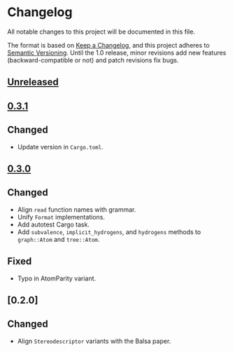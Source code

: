 # Changelog

All notable changes to this project will be documented in this file.

The format is based on [Keep a Changelog](https://keepachangelog.com/en/1.0.0/),
and this project adheres to [Semantic Versioning](https://semver.org/spec/v2.0.0.html). Until the 1.0 release, minor revisions add new features (backward-compatible or not) and patch revisions fix bugs.

## [Unreleased]

## [0.3.1]
## Changed
- Update version in `Cargo.toml`.

## [0.3.0]
## Changed
- Align `read` function names with grammar.
- Unify `Format` implementations.
- Add autotest Cargo task.
- Add `subvalence`, `implicit_hydrogens`, and `hydrogens` methods to `graph::Atom` and `tree::Atom`.

## Fixed
- Typo in AtomParity variant.

## [0.2.0]
## Changed
- Align `Stereodescriptor` variants with the Balsa paper.

[Unreleased]: https://github.com/metamolecular/balsa/compare/v0.3.1...HEAD
[0.3.1]: https://github.com/metamolecular/balsa/compare/v0.3.0...v0.3.1
[0.3.0]: https://github.com/metamolecular/balsa/compare/v0.2.0...v0.3.0
